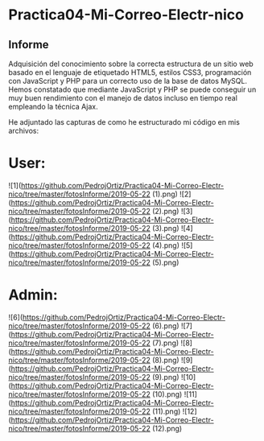 # Practica04-Mi-Correo-Electr-nico

## Informe
Adquisición del conocimiento sobre la correcta estructura de un sitio web basado en el lenguaje de etiquetado HTML5, estilos CSS3, programación con JavaScript y PHP para un correcto uso de la base de datos MySQL. Hemos constatado que mediante JavaScript y PHP se puede conseguir un muy buen rendimiento con el manejo de datos incluso en tiempo real empleando la técnica Ajax.
 


He adjuntado las capturas de como he estructurado mi código en mis archivos:

# User:

![1](https://github.com/PedrojOrtiz/Practica04-Mi-Correo-Electr-nico/tree/master/fotosInforme/2019-05-22 (1).png)
![2](https://github.com/PedrojOrtiz/Practica04-Mi-Correo-Electr-nico/tree/master/fotosInforme/2019-05-22 (2).png)
![3](https://github.com/PedrojOrtiz/Practica04-Mi-Correo-Electr-nico/tree/master/fotosInforme/2019-05-22 (3).png)
![4](https://github.com/PedrojOrtiz/Practica04-Mi-Correo-Electr-nico/tree/master/fotosInforme/2019-05-22 (4).png)
![5](https://github.com/PedrojOrtiz/Practica04-Mi-Correo-Electr-nico/tree/master/fotosInforme/2019-05-22 (5).png)

# Admin:

![6](https://github.com/PedrojOrtiz/Practica04-Mi-Correo-Electr-nico/tree/master/fotosInforme/2019-05-22 (6).png)
![7](https://github.com/PedrojOrtiz/Practica04-Mi-Correo-Electr-nico/tree/master/fotosInforme/2019-05-22 (7).png)
![8](https://github.com/PedrojOrtiz/Practica04-Mi-Correo-Electr-nico/tree/master/fotosInforme/2019-05-22 (8).png)
![9](https://github.com/PedrojOrtiz/Practica04-Mi-Correo-Electr-nico/tree/master/fotosInforme/2019-05-22 (9).png)
![10](https://github.com/PedrojOrtiz/Practica04-Mi-Correo-Electr-nico/tree/master/fotosInforme/2019-05-22 (10).png)
![11](https://github.com/PedrojOrtiz/Practica04-Mi-Correo-Electr-nico/tree/master/fotosInforme/2019-05-22 (11).png)
![12](https://github.com/PedrojOrtiz/Practica04-Mi-Correo-Electr-nico/tree/master/fotosInforme/2019-05-22 (12).png)

